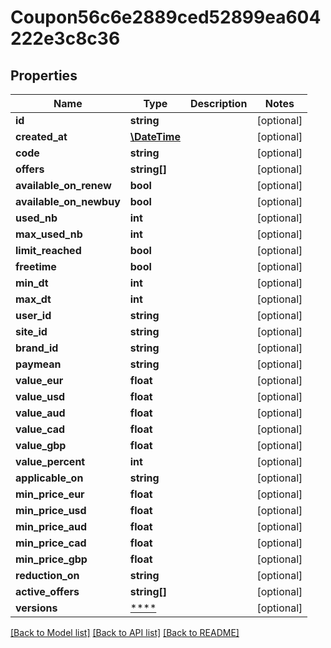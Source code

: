 # Coupon56c6e2889ced52899ea604222e3c8c36

## Properties
Name | Type | Description | Notes
------------ | ------------- | ------------- | -------------
**id** | **string** |  | [optional] 
**created_at** | [**\DateTime**](\DateTime.md) |  | [optional] 
**code** | **string** |  | [optional] 
**offers** | **string[]** |  | [optional] 
**available_on_renew** | **bool** |  | [optional] 
**available_on_newbuy** | **bool** |  | [optional] 
**used_nb** | **int** |  | [optional] 
**max_used_nb** | **int** |  | [optional] 
**limit_reached** | **bool** |  | [optional] 
**freetime** | **bool** |  | [optional] 
**min_dt** | **int** |  | [optional] 
**max_dt** | **int** |  | [optional] 
**user_id** | **string** |  | [optional] 
**site_id** | **string** |  | [optional] 
**brand_id** | **string** |  | [optional] 
**paymean** | **string** |  | [optional] 
**value_eur** | **float** |  | [optional] 
**value_usd** | **float** |  | [optional] 
**value_aud** | **float** |  | [optional] 
**value_cad** | **float** |  | [optional] 
**value_gbp** | **float** |  | [optional] 
**value_percent** | **int** |  | [optional] 
**applicable_on** | **string** |  | [optional] 
**min_price_eur** | **float** |  | [optional] 
**min_price_usd** | **float** |  | [optional] 
**min_price_aud** | **float** |  | [optional] 
**min_price_cad** | **float** |  | [optional] 
**min_price_gbp** | **float** |  | [optional] 
**reduction_on** | **string** |  | [optional] 
**active_offers** | **string[]** |  | [optional] 
**versions** | [****](.md) |  | [optional] 

[[Back to Model list]](../../README.md#documentation-for-models) [[Back to API list]](../../README.md#documentation-for-api-endpoints) [[Back to README]](../../README.md)

